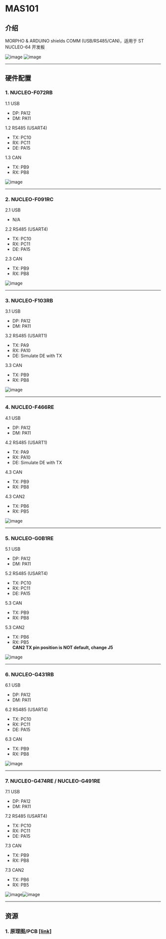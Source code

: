 # MAS101

## 介绍
MORPHO & ARDUINO shields COMM (USB/RS485/CAN)，适用于 ST NUCLEO-64 开发板

![image](mas101.png) ![image](nucleo-64.png)
***
## 硬件配置
### 1. NUCLEO-F072RB 
1.1 USB  
* DP: PA12  
* DM: PA11  

1.2 RS485 (USART4)  
* TX: PC10  
* RX: PC11  
* DE: PA15  
		
1.3 CAN  
* TX: PB9  
* RX: PB8  
		
![image](NUCLEO-F072RB.png)
***
### 2. NUCLEO-F091RC 
2.1 USB
* N/A

2.2 RS485 (USART4)
* TX: PC10
* RX: PC11
* DE: PA15
		
2.3 CAN
* TX: PB9
* RX: PB8
		
![image](NUCLEO-F091RC.png)
***
### 3. NUCLEO-F103RB 
3.1 USB  
* DP: PA12  
* DM: PA11  

3.2 RS485 (USART1)  
* TX: PA9  
* RX: PA10  
* DE: Simulate DE with TX 
		
3.3 CAN  
* TX: PB9  
* RX: PB8  
		
![image](NUCLEO-F103RB.png)
***
### 4. NUCLEO-F466RE
4.1 USB  
* DP: PA12  
* DM: PA11  

4.2 RS485 (USART1)  
* TX: PA9  
* RX: PA10  
* DE: Simulate DE with TX 
		
4.3 CAN  
* TX: PB9  
* RX: PB8  
		
4.3 CAN2  
* TX: PB6  
* RX: PB5  
		
![image](NUCLEO-F466RE.png)
***
### 5. NUCLEO-G0B1RE
5.1 USB  
* DP: PA12  
* DM: PA11  

5.2 RS485 (USART4)
* TX: PC10
* RX: PC11
* DE: PA15  
		
5.3 CAN  
* TX: PB9  
* RX: PB8  
		
5.3 CAN2  
* TX: PB6  
* RX: PB5  
__CAN2 TX pin position is NOT default, change J5__

![image](NUCLEO-G0B1RE.png)
***
### 6. NUCLEO-G431RB
6.1 USB  
* DP: PA12  
* DM: PA11  

6.2 RS485 (USART4)
* TX: PC10
* RX: PC11
* DE: PA15  
		
6.3 CAN  
* TX: PB9  
* RX: PB8  

![image](NUCLEO-G431RB.png)
***
### 7. NUCLEO-G474RE / NUCLEO-G491RE
7.1 USB  
* DP: PA12  
* DM: PA11  

7.2 RS485 (USART4)
* TX: PC10
* RX: PC11
* DE: PA15  
		
7.3 CAN  
* TX: PB9  
* RX: PB8  
		
7.3 CAN2  
* TX: PB6  
* RX: PB5  

![image](NUCLEO-G474RE.png)![image](NUCLEO-G491RE.png)
***

## 资源
### 1.  原理图/PCB [[link]](https://gitee.com/ibotx/mas/tree/master/MAS101/HW/V1.0)

